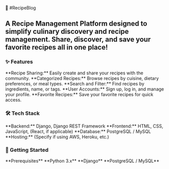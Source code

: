 🍲 #RecipeBlog

<h2>A Recipe Management Platform designed to simplify culinary discovery and recipe management. Share, discover, and save your favorite recipes all in one place!</h2>

<h3>✨ Features</h3>
**Recipe Sharing:** Easily create and share your recipes with the community.
**Categorized Recipes:** Browse recipes by cuisine, dietary preferences, or meal types.
**Search and Filter:** Find recipes by ingredients, name, or tags.
**User Accounts:** Sign up, log in, and manage your profile.
**Favorite Recipes:** Save your favorite recipes for quick access.

<h3>🛠 Tech Stack</h3>
**Backend:** Django, Django REST Framework
**Frontend:** HTML, CSS, JavaScript, (React, if applicable)
**Database:** PostgreSQL / MySQL
**Hosting:** (Specify if using AWS, Heroku, etc.)

<h3>🚀 Getting Started</h3>
**Prerequisites**
**Python 3.x**
**Django**
**PostgreSQL / MySQL**
